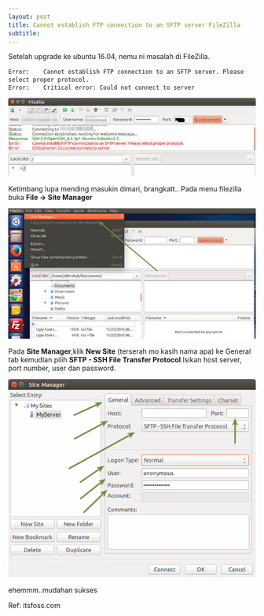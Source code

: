 ```yaml
---
layout: post
title: Cannot establish FTP connection to an SFTP server FileZilla
subtitle: 
---
```


  Setelah upgrade ke ubuntu 16.04, nemu ni masalah di FileZilla. 

~~~  
Error:    Cannot establish FTP connection to an SFTP server. Please select proper protocol.
Error:    Critical error: Could not connect to server
~~~

![img](/img/Problem1.jpeg)

Ketimbang lupa mending masukin dimari, brangkatt..
Pada menu filezilla buka **File -> Site Manager**

![img](/img/Problem2.jpeg)

Pada **Site Manager**,klik **New Site** (terserah mo kasih nama apa) ke General tab kemudian pilih **SFTP - SSH File Transfer Protocol**
Isikan host server, port number, user dan password.

![img](/img/Problem3.png)

ehemmm..mudahan sukses

Ref: itsfoss.com
